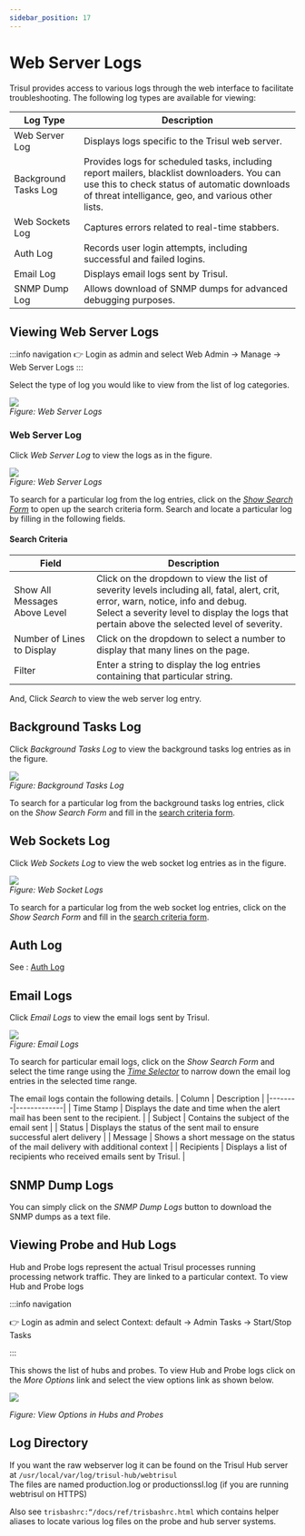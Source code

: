 ```yaml
---
sidebar_position: 17
---
```


# Web Server Logs

Trisul provides access to various logs through the web interface to facilitate troubleshooting. The following log types are available for viewing:

| Log Type | Description |
|----------|-------------|
| Web Server Log | Displays logs specific to the Trisul web server. |
| Background Tasks Log | Provides logs for scheduled tasks, including report mailers, blacklist downloaders. You can use this to check status of automatic downloads of threat intelligance, geo, and various other lists. |
| Web Sockets Log | Captures errors related to real-time stabbers. |
| Auth Log | Records user login attempts, including successful and failed logins. |
| Email Log | Displays email logs sent by Trisul. |
| SNMP Dump Log | Allows download of SNMP dumps for advanced debugging purposes. |

## Viewing Web Server Logs

:::info navigation
:point_right: Login as admin and select Web Admin &rarr; Manage &rarr; Web Server Logs
:::

Select the type of log you would like to view from the list of log categories.

![](images/webserverlogs.png)  
*Figure: Web Server Logs*

### Web Server Log

Click *Web Server Log* to view the logs as in the figure. 

![](images/webserverlog.png)  
*Figure: Web Server Logs*

To search for a particular log from the log entries, click on the [*Show Search Form*](/docs/ug/ui/elements#hide-show-search-form) to open up the search criteria form. Search and locate a particular log by filling in the following fields.

#### Search Criteria

| Field | Description |
|-------|-------------|
| Show All Messages Above Level | Click on the dropdown to view the list of severity levels including all, fatal, alert, crit, error, warn, notice, info and debug.<br/> Select a severity level to display the logs that pertain above the selected level of severity. |
| Number of Lines to Display | Click on the dropdown to select a number to display that many lines on the page. |
| Filter | Enter a string to display the log entries containing that particular string. |

And, Click *Search* to view the web server log entry.

## Background Tasks Log

Click *Background Tasks Log* to view the background tasks log entries as in the figure.

![](images/bgtaskslog.png)  
*Figure: Background Tasks Log*

To search for a particular log from the background tasks log entries, click on the *Show Search Form* and fill in the [search criteria form](/docs/ag/webadmin/logs#search-criteria).

## Web Sockets Log

Click *Web Sockets Log* to view the web socket log entries as in the figure.

![](images/websocketlogs.png)  
*Figure: Web Socket Logs*

To search for a particular log from the web socket log entries, click on the *Show Search Form* and fill in the [search criteria form](/docs/ag/webadmin/logs#search-criteria).

## Auth Log 

See : [Auth Log](/docs/ag/webadmin/authlog)

## Email Logs

Click *Email Logs* to view the email logs sent by Trisul.

![](images/emaillogs.png)  
*Figure: Email Logs*

To search for particular email logs, click on the *Show Search Form* and select the time range using the [*Time Selector*](/docs/ug/ui/elements#time-selector) to narrow down the email log entries in the selected time range.

The email logs contain the following details.
| Column | Description |
|--------|-------------|
| Time Stamp | Displays the date and time when the alert mail has been sent to the recipient. |
| Subject | Contains the subject of the email sent |
| Status | Displays the status of the sent mail to ensure successful alert delivery |
| Message | Shows a short message on the status of the mail delivery with additional context |
| Recipients | Displays a list of recipients who received emails sent by Trisul. |

## SNMP Dump Logs

You can simply click on the *SNMP Dump Logs* button to download the SNMP dumps as a text file.



## Viewing Probe and Hub Logs

Hub and Probe logs represent the actual Trisul processes running
processing network traffic. They are linked to a particular context. To
view Hub and Probe logs

:::info navigation

:point_right: Login as admin and select Context: default &rarr; Admin Tasks &rarr; Start/Stop
Tasks

:::

This shows the list of hubs and probes. To view Hub and Probe logs click
on the *More Options* link and select the view options link as shown
below.

![](images/startstop_task.png)

*Figure: View Options in Hubs and Probes*

## Log Directory

If you want the raw webserver log it can be found on the Trisul Hub
server at `/usr/local/var/log/trisul-hub/webtrisul`  
The files are named production.log or productionssl.log (if you are
running webtrisul on HTTPS)

Also see `trisbashrc:“/docs/ref/trisbashrc.html` which contains helper
aliases to locate various log files on the probe and hub server systems.
